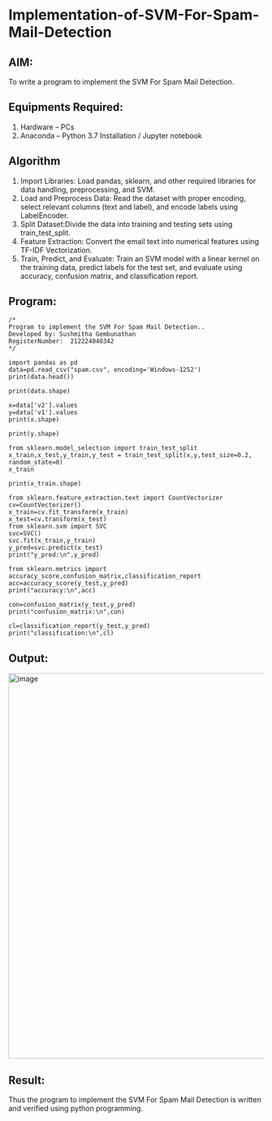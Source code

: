 # Implementation-of-SVM-For-Spam-Mail-Detection

## AIM:
To write a program to implement the SVM For Spam Mail Detection.

## Equipments Required:
1. Hardware – PCs
2. Anaconda – Python 3.7 Installation / Jupyter notebook

## Algorithm
1. Import Libraries: Load pandas, sklearn, and other required libraries for data handling, preprocessing, and SVM.
2. Load and Preprocess Data: Read the dataset with proper encoding, select relevant columns (text and label), and encode labels using LabelEncoder.
3. Split Dataset:Divide the data into training and testing sets using train_test_split.
4. Feature Extraction: Convert the email text into numerical features using TF-IDF Vectorization.
5. Train, Predict, and Evaluate: Train an SVM model with a linear kernel on the training data, predict labels for the test set, and evaluate using accuracy, confusion matrix, and classification report.

## Program:
```
/*
Program to implement the SVM For Spam Mail Detection..
Developed by: Sushmitha Gembunathan 
RegisterNumber:  212224040342
*/
```
```
import pandas as pd
data=pd.read_csv("spam.csv", encoding='Windows-1252')
print(data.head())

print(data.shape)

x=data['v2'].values
y=data['v1'].values
print(x.shape)

print(y.shape)

from sklearn.model_selection import train_test_split
x_train,x_test,y_train,y_test = train_test_split(x,y,test_size=0.2, random_state=0)
x_train

print(x_train.shape)

from sklearn.feature_extraction.text import CountVectorizer
cv=CountVectorizer()
x_train=cv.fit_transform(x_train)
x_test=cv.transform(x_test)
from sklearn.svm import SVC
svc=SVC()
svc.fit(x_train,y_train)
y_pred=svc.predict(x_test)
print("y_pred:\n",y_pred)

from sklearn.metrics import accuracy_score,confusion_matrix,classification_report
acc=accuracy_score(y_test,y_pred)
print("accuracy:\n",acc)

con=confusion_matrix(y_test,y_pred)
print("confusion_matrix:\n",con)

cl=classification_report(y_test,y_pred)
print("classification:\n",cl)
```
## Output:
<img width="795" height="758" alt="image" src="https://github.com/user-attachments/assets/37106def-6eb5-4e45-adc1-f2d0e6db8a0f" />



## Result:
Thus the program to implement the SVM For Spam Mail Detection is written and verified using python programming.
